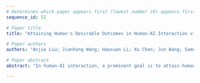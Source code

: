 ```yaml
--- 
# Determines which paper appears first (lowest number (0) appears first)
sequence_id: 51

# Paper title 
title: "Attaining Human's Desirable Outcomes in Human-AI Interaction via Structural Causal Games"

# Paper authors 
authors: "Anjie Liu; Jianhong Wang; Haoxuan Li; Xu Chen; Jun Wang; Samuel Kaski; Mengyue Yang"

# Paper abstract 
abstract: "In human-AI interaction, a prominent goal is to attain human's desirable outcome with the assistance of AI agents, which can be ideally delineated as a problem of seeking the optimal Nash Equilibrium that matches the human's desirable outcome. However, reaching the outcome is usually challenging due to the existence of multiple Nash Equilibria that are related to the assisting task but do not correspond to the human's desirable outcome. To tackle this issue, we employ a theoretical framework called structural causal game (SCG) to formalize the human-AI interactive process. Furthermore, we introduce a strategy referred to as pre-policy intervention on the SCG to steer AI agents towards attaining the human's desirable outcome. In more detail, a pre-policy is learned as a generalized intervention to guide the agents' policy selection, under a transparent and interpretable procedure determined by the SCG. To make the framework practical, we propose a reinforcement learning-like algorithm to search out this pre-policy. The proposed algorithm is tested in both gridworld environments and realistic dialogue scenarios with large language models, demonstrating its adaptability in a broader class of problems and potential effectiveness in real-world situations."

--- 
```

